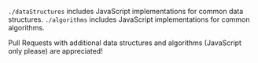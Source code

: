 `./dataStructures` includes JavaScript implementations for common data structures.
`./algorithms` includes JavaScript implementations for common algorithms.

Pull Requests with additional data structures and algorithms (JavaScript only please) are appreciated!
